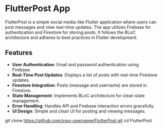 # FlutterPost App

FlutterPost is a simple social media-like Flutter application where users can post messages and view real-time updates. The app utilizes Firebase for authentication and Firestore for storing posts. It follows the BLoC architecture and adheres to best practices in Flutter development.

## Features

- **User Authentication**: Email and password authentication using Firebase.
- **Real-Time Post Updates**: Displays a list of posts with real-time Firestore updates.
- **Firestore Integration**: Posts (message and username) are stored in Firestore.
- **State Management**: Implements BLoC architecture for clean state management.
- **Error Handling**: Handles API and Firebase interaction errors gracefully.
- **UI Design**: Simple and clean UI for posting and viewing messages.


git clone https://github.com/your-username/FlutterPost.git
cd FlutterPost
